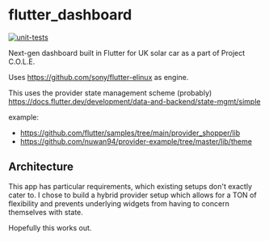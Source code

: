 # flutter_dashboard
[![unit-tests](https://github.com/KentuckySolarCar/flutter_dashboard/actions/workflows/unit-tests.yaml/badge.svg)](https://github.com/KentuckySolarCar/flutter_dashboard/actions/workflows/unit-tests.yaml)

Next-gen dashboard built in Flutter for UK solar car as a part of Project C.O.L.E.

Uses https://github.com/sony/flutter-elinux as engine.

This uses the provider state management scheme (probably)
https://docs.flutter.dev/development/data-and-backend/state-mgmt/simple


example: 
- https://github.com/flutter/samples/tree/main/provider_shopper/lib
- https://github.com/nuwan94/provider-example/tree/master/lib/theme

## Architecture
This app has particular requirements, which existing setups don't exactly cater to. I chose to build a hybrid provider 
setup which allows for a TON of flexibility and prevents underlying widgets from having to concern themselves with state.

Hopefully this works out.
